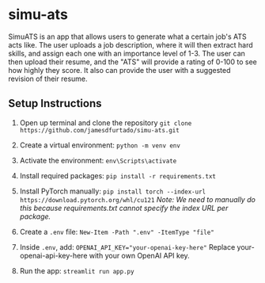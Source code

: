 # simu-ats
SimuATS is an app that allows users to generate what a certain job's ATS acts like.
The user uploads a job description, where it will then extract hard skills, and assign each one with an importance level of 1-3.
The user can then upload their resume, and the "ATS" will provide a rating of 0-100 to see how highly they score.
It also can provide the user with a suggested revision of their resume.

## Setup Instructions

1. Open up terminal and clone the repository
```git clone https://github.com/jamesdfurtado/simu-ats.git```

2. Create a virtual environment:
```python -m venv env```

3. Activate the environment:
```env\Scripts\activate```

4. Install required packages:
```pip install -r requirements.txt```

5. Install PyTorch manually:
```pip install torch --index-url https://download.pytorch.org/whl/cu121```
*Note: We need to manually do this because requirements.txt cannot specify the index URL per package.*

6. Create a `.env` file:
```New-Item -Path ".env" -ItemType "file"```

7. Inside `.env`, add:
```OPENAI_API_KEY="your-openai-key-here"```
Replace your-openai-api-key-here with your own OpenAI API key.

8. Run the app:
```streamlit run app.py```
